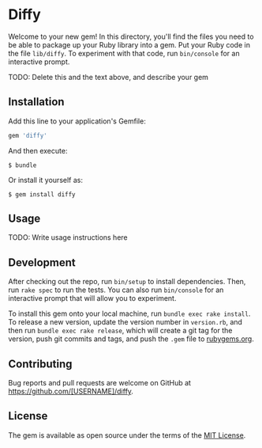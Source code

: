 # Diffy

Welcome to your new gem! In this directory, you'll find the files you need to be able to package up your Ruby library into a gem. Put your Ruby code in the file `lib/diffy`. To experiment with that code, run `bin/console` for an interactive prompt.

TODO: Delete this and the text above, and describe your gem

## Installation

Add this line to your application's Gemfile:

```ruby
gem 'diffy'
```

And then execute:

    $ bundle

Or install it yourself as:

    $ gem install diffy

## Usage

TODO: Write usage instructions here

## Development

After checking out the repo, run `bin/setup` to install dependencies. Then, run `rake spec` to run the tests. You can also run `bin/console` for an interactive prompt that will allow you to experiment.

To install this gem onto your local machine, run `bundle exec rake install`. To release a new version, update the version number in `version.rb`, and then run `bundle exec rake release`, which will create a git tag for the version, push git commits and tags, and push the `.gem` file to [rubygems.org](https://rubygems.org).

## Contributing

Bug reports and pull requests are welcome on GitHub at https://github.com/[USERNAME]/diffy.


## License

The gem is available as open source under the terms of the [MIT License](http://opensource.org/licenses/MIT).

